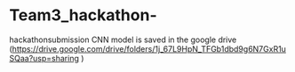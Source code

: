 # Team3_hackathon-
hackathonsubmission
CNN model is saved in the google drive (https://drive.google.com/drive/folders/1j_67L9HpN_TFGb1dbd9g6N7GxR1uSQaa?usp=sharing )

